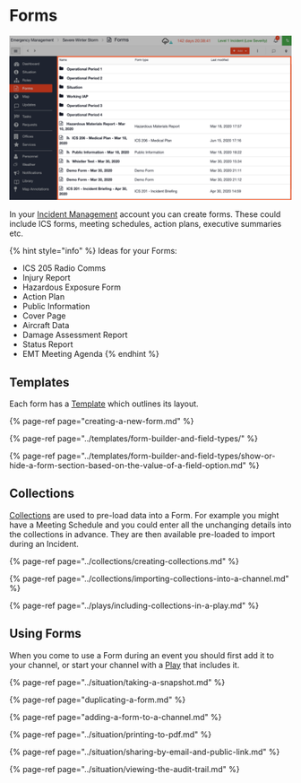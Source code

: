 # Forms

![](../../.gitbook/assets/forms.png)

In your [Incident Management](../getting-started.md) account you can create forms. These could include ICS forms, meeting schedules, action plans, executive summaries etc.   


{% hint style="info" %}
Ideas for your Forms:

* ICS 205 Radio Comms
* Injury Report
* Hazardous Exposure Form
* Action Plan
* Public Information
* Cover Page
* Aircraft Data
* Damage Assessment Report
* Status Report
* EMT Meeting Agenda
{% endhint %}

## Templates

Each form has a [Template](../templates/) which outlines its layout.

{% page-ref page="creating-a-new-form.md" %}

{% page-ref page="../templates/form-builder-and-field-types/" %}

{% page-ref page="../templates/form-builder-and-field-types/show-or-hide-a-form-section-based-on-the-value-of-a-field-option.md" %}

## Collections

[Collections](../collections/) are used to pre-load data into a Form. For example you might have a Meeting Schedule and you could enter all the unchanging details into the collections in advance. They are then available pre-loaded to import during an Incident.  


{% page-ref page="../collections/creating-collections.md" %}

{% page-ref page="../collections/importing-collections-into-a-channel.md" %}

{% page-ref page="../plays/including-collections-in-a-play.md" %}

## Using Forms

When you come to use a Form during an event you should first add it to your channel, or start your channel with a [Play](https://support.d4h.org/incident-management-admin-area/plays) that includes it.

{% page-ref page="../situation/taking-a-snapshot.md" %}

{% page-ref page="duplicating-a-form.md" %}

{% page-ref page="adding-a-form-to-a-channel.md" %}

{% page-ref page="../situation/printing-to-pdf.md" %}

{% page-ref page="../situation/sharing-by-email-and-public-link.md" %}

{% page-ref page="../situation/viewing-the-audit-trail.md" %}

